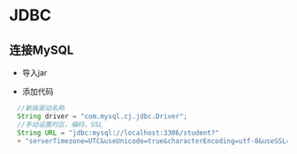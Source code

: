 # JDBC
## 连接MySQL
* 导入jar

* 添加代码
```java
  //新版驱动名称
  String driver = "com.mysql.cj.jdbc.Driver";	
  //手动设置时区，编码，SSL
  String URL = "jdbc:mysql://localhost:3306/student?" 
  + "serverTimezone=UTC&useUnicode=true&characterEncoding=utf-8&useSSL=false";
```
